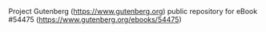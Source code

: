 Project Gutenberg (https://www.gutenberg.org) public repository for
eBook #54475 (https://www.gutenberg.org/ebooks/54475)

